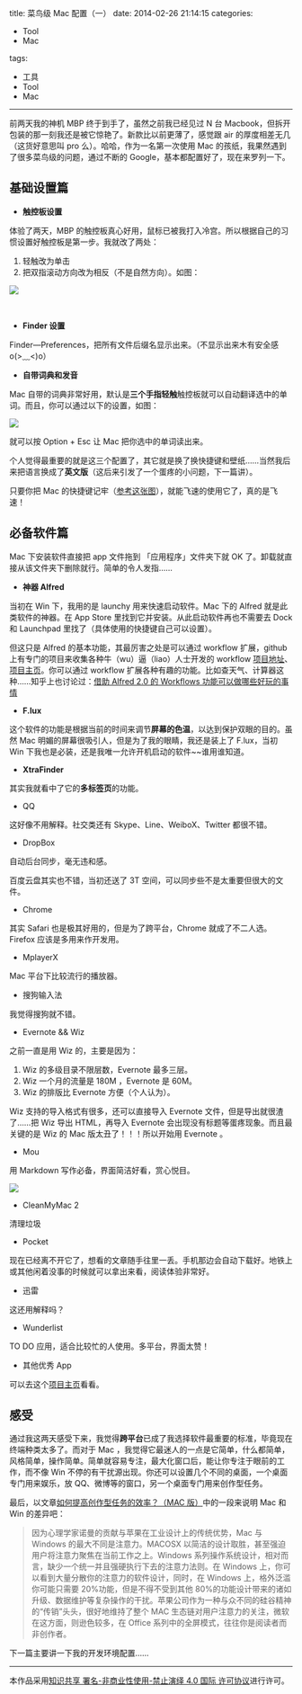 title: 菜鸟级 Mac 配置（一）
date: 2014-02-26 21:14:15
categories:

- Tool
- Mac

tags:

- 工具
- Tool
- Mac

---

前两天我的神机 MBP 终于到手了，虽然之前我已经见过 N 台 Macbook，但拆开包装的那一刻我还是被它惊艳了。新款比以前更薄了，感觉跟 air 的厚度相差无几（这货好意思叫 pro 么）。哈哈，作为一名第一次使用 Mac 的孩纸，我果然遇到了很多菜鸟级的问题，通过不断的 Google，基本都配置好了，现在来罗列一下。

## 基础设置篇

- **触控板设置**

体验了两天，MBP 的触控板真心好用，鼠标已被我打入冷宫。所以根据自己的习惯设置好触控板是第一步。我就改了两处：

1.  轻触改为单击
2.  把双指滚动方向改为相反（不是自然方向）。如图：

![][1]

</br>

- **Finder 设置**

Finder—Preferences，把所有文件后缀名显示出来。（不显示出来木有安全感 o(>﹏<)o）

<!-- more -->

- **自带词典和发音**

Mac 自带的词典非常好用，默认是**三个手指轻触**触控板就可以自动翻译选中的单词。而且，你可以通过以下的设置，如图：

![][2]

就可以按 Option + Esc 让 Mac 把你选中的单词读出来。

个人觉得最重要的就是这三个配置了，其它就是换了换快捷键和壁纸……当然我后来把语言换成了**英文版**（这后来引发了一个蛋疼的小问题，下一篇讲）。

只要你把 Mac 的快捷键记牢（[参考这张图](https://geekpluxblog.oss-cn-hongkong.aliyuncs.com/mac-shortcuts.png)），就能飞速的使用它了，真的是飞速！

## 必备软件篇

Mac 下安装软件直接把 app 文件拖到 「应用程序」文件夹下就 OK 了。卸载就直接从该文件夹下删除就行。简单的令人发指……

- **神器 Alfred**

当初在 Win 下，我用的是 launchy 用来快速启动软件。Mac 下的 Alfred 就是此类软件的神器。在 App Store 里找到它并安装。从此启动软件再也不需要去 Dock 和 Launchpad 里找了（具体使用的快捷键自己可以设置）。

但这只是 Alfred 的基本功能，其最厉害之处是可以通过 workflow 扩展，github 上有专门的项目来收集各种牛（wu）逼（liao）人士开发的 workflow [项目地址](https://github.com/hzlzh/AlfredWorkflow.com)、[项目主页](http://www.alfredworkflow.com/)。你可以通过 workflow 扩展各种有趣的功能。比如查天气、计算器这种……知乎上也讨论过：[借助 Alfred 2.0 的 Workflows 功能可以做哪些好玩的事情](http://www.zhihu.com/question/20656680)

- **F.lux**

这个软件的功能是根据当前的时间来调节**屏幕的色温**，以达到保护双眼的目的。虽然 Mac 明媚的屏幕很吸引人，但是为了我的眼睛，我还是装上了 F.lux，当初 Win 下我也是必装，还是我唯一允许开机启动的软件~~谁用谁知道。

- **XtraFinder**

其实我就看中了它的**多标签页**的功能。

- QQ

这好像不用解释。社交类还有 Skype、Line、WeiboX、Twitter 都很不错。

- DropBox

自动后台同步，毫无违和感。

百度云盘其实也不错，当初还送了 3T 空间，可以同步些不是太重要但很大的文件。

- Chrome

其实 Safari 也是极其好用的，但是为了跨平台，Chrome 就成了不二人选。Firefox 应该是多用来作开发用。

- MplayerX

Mac 平台下比较流行的播放器。

- 搜狗输入法

我觉得搜狗就不错。

- Evernote && Wiz

之前一直是用 Wiz 的，主要是因为：

1.  Wiz 的多级目录不限层数，Evernote 最多三层。
2.  Wiz 一个月的流量是 180M ，Evernote 是 60M。
3.  Wiz 的排版比 Evernote 方便（个人认为）。

Wiz 支持的导入格式有很多，还可以直接导入 Evernote 文件，但是导出就很渣了……把 Wiz 导出 HTML，再导入 Evernote 会出现没有标题等蛋疼现象。而且最关键的是 Wiz 的 Mac 版太丑了！！！所以开始用 Evernote 。

- Mou

用 Markdown 写作必备，界面简洁好看，赏心悦目。

![][3]

- CleanMyMac 2

清理垃圾

- Pocket

现在已经离不开它了，想看的文章随手往里一丢。手机那边会自动下载好。地铁上或其他闲着没事的时候就可以拿出来看，阅读体验非常好。

- 迅雷

这还用解释吗？

- Wunderlist

TO DO 应用，适合比较忙的人使用。多平台，界面太赞！

- 其他优秀 App

可以去这个[项目主页](https://github.com/hzlzh/Best-App)看看。

## 感受

通过我这两天感受下来，我觉得**跨平台**已成了我选择软件最重要的标准，毕竟现在终端种类太多了。而对于 Mac ，我觉得它最迷人的一点是它简单，什么都简单，风格简单，操作简单。简单就容易专注，最大化窗口后，能让你专注于眼前的工作，而不像 Win 不停的有干扰源出现。你还可以设置几个不同的桌面，一个桌面专门用来娱乐，放 QQ、微博等的窗口，另一个桌面专门用来创作型任务。

最后，以文章[如何提高创作型任务的效率？（MAC 版）](http://www.yangzhiping.com/psy/mac.html)中的一段来说明 Mac 和 Win 的差异吧：

> 因为心理学家诺曼的贡献与苹果在工业设计上的传统优势，Mac 与 Windows 的最大不同是注意力。MACOSX 以简洁的设计取胜，甚至强迫用户将注意力聚焦在当前工作之上。Windows 系列操作系统设计，相对而言，缺少一个统一并且强硬执行下去的注意力法则。在 Windows 上，你可以看到大量分散你的注意力的软件设计，同时，在 Windows 上，格外泛滥你可能只需要 20%功能，但是不得不受到其他 80%的功能设计带来的诸如升级、数据维护等复杂操作的干扰。苹果公司作为一种与众不同的硅谷精神的“传销”头头，很好地维持了整个 MAC 生态链对用户注意力的关注，微软在这方面，则逊色较多，在 Office 系列中的全屏模式，往往你是阅读者而非创作者。

下一篇主要讲一下我的开发环境配置……

---

本作品采用[知识共享 署名-非商业性使用-禁止演绎 4.0 国际 许可协议](http://creativecommons.org/licenses/by-nc-nd/4.0/)进行许可。

[1]: https://geekpluxblog.oss-cn-hongkong.aliyuncs.com/mac-config1.png
[2]: https://geekpluxblog.oss-cn-hongkong.aliyuncs.com/mac-config2.png
[3]: https://geekpluxblog.oss-cn-hongkong.aliyuncs.com/mac-config3.png
